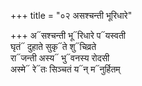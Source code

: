 +++
title = "०२ असश्चन्ती भूरिधारे"

+++
अ᳓सश्चन्ती भू᳓रिधारे प᳓यस्वती  
घृतं᳓ दुहाते सुकृ᳓ते शु᳓चिव्रते  
रा᳓जन्ती अस्य᳓ भु᳓वनस्य रोदसी  
अस्मे᳓ रे᳓तः सिञ्चतं य᳓न् म᳓नुर्हितम्